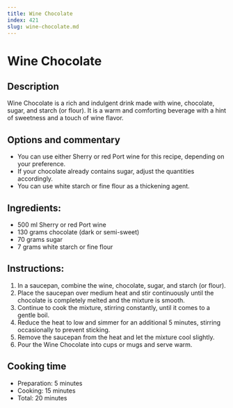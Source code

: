 ```yaml
---
title: Wine Chocolate
index: 421
slug: wine-chocolate.md
---
```


# Wine Chocolate

## Description
Wine Chocolate is a rich and indulgent drink made with wine, chocolate, sugar, and starch (or flour). It is a warm and comforting beverage with a hint of sweetness and a touch of wine flavor.

## Options and commentary
- You can use either Sherry or red Port wine for this recipe, depending on your preference.
- If your chocolate already contains sugar, adjust the quantities accordingly.
- You can use white starch or fine flour as a thickening agent.

## Ingredients:
- 500 ml Sherry or red Port wine
- 130 grams chocolate (dark or semi-sweet)
- 70 grams sugar
- 7 grams white starch or fine flour

## Instructions:
1. In a saucepan, combine the wine, chocolate, sugar, and starch (or flour).
2. Place the saucepan over medium heat and stir continuously until the chocolate is completely melted and the mixture is smooth.
3. Continue to cook the mixture, stirring constantly, until it comes to a gentle boil.
4. Reduce the heat to low and simmer for an additional 5 minutes, stirring occasionally to prevent sticking.
5. Remove the saucepan from the heat and let the mixture cool slightly.
6. Pour the Wine Chocolate into cups or mugs and serve warm.

## Cooking time
- Preparation: 5 minutes
- Cooking: 15 minutes
- Total: 20 minutes